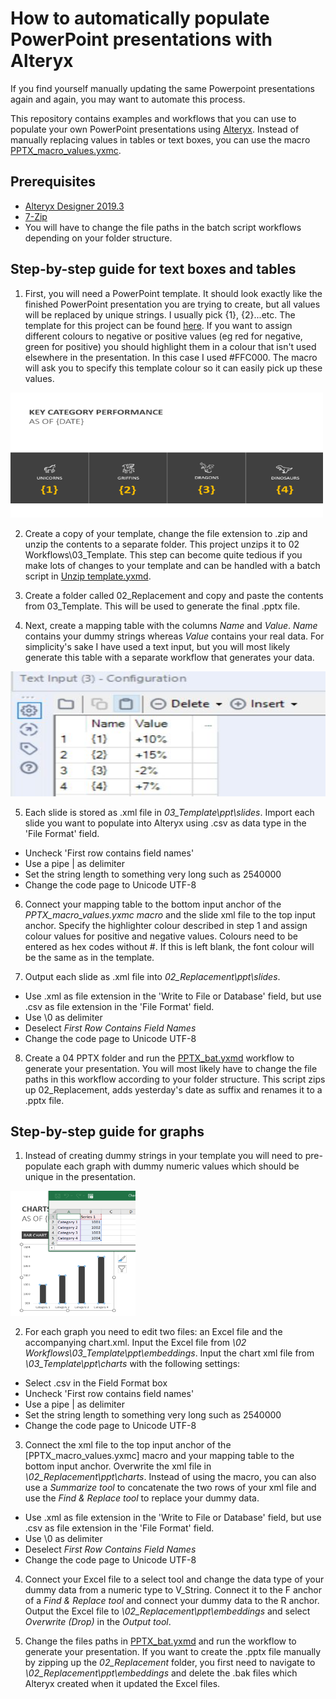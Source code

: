 # How to automatically populate PowerPoint presentations with Alteryx

If you find yourself manually updating the same Powerpoint presentations again and again, you may want to automate this process.

This repository contains examples and workflows that you can use to populate your own PowerPoint presentations using [Alteryx](https://www.alteryx.com/products/alteryx-platform/alteryx-designer). Instead of manually replacing values in tables or text boxes, you can use the macro [PPTX_macro_values.yxmc](https://github.com/lb930/Alteryx_projects/blob/main/Populating%20pptx%20files/02%20Workflows/PPTX_macro_values.yxmc).

## Prerequisites

* [Alteryx Designer 2019.3](https://www.alteryx.com/products/alteryx-platform/alteryx-designer)
* [7-Zip](https://www.7-zip.org/)
* You will have to change the file paths in the batch script workflows depending on your folder structure.

## Step-by-step guide for text boxes and tables

1. First, you will need a PowerPoint template. It should look exactly like the finished PowerPoint presentation you are trying to create, but all values will be replaced by unique strings. I usually pick {1}, {2}...etc.
The template for this project can be found [here](https://github.com/lb930/Alteryx_projects/blob/main/Populating%20pptx%20files/02%20Workflows/template.pptx). If you want to assign different colours to negative or positive values (eg red for negative, green for positive) you should highlight them in a colour that isn't used elsewhere in the presentation. In this case I used #FFC000. The macro will ask you to specify this template colour so it can easily pick up these values.

<p>
    <img src="01 Screenshots/slide2.PNG" width="500" height="200" />
</p>

2. Create a copy of your template, change the file extension to .zip and unzip the contents to a separate folder. This project unzips it to 02 Workflows\03_Template. This step can become quite tedious if you make lots of changes to your template and can be handled with a batch script in [Unzip template.yxmd](https://github.com/lb930/Alteryx_projects/blob/main/Populating%20pptx%20files/02%20Workflows/00%20Unzip%20template.yxmd).

3. Create a folder called 02_Replacement and copy and paste the contents from 03_Template. This will be used to generate the final .pptx file.

4. Next, create a mapping table with the columns *Name* and *Value*. *Name* contains your dummy strings whereas *Value* contains your real data. For simplicity's sake I have used a text input, but you will most likely generate this table with a separate workflow that generates your data.

<p>
    <img src="01 Screenshots/Mapping_table.JPG" width="600" height="200" />
</p>

5. Each slide is stored as .xml file in *03_Template\ppt\slides*. Import each slide you want to populate into Alteryx using .csv as data type in the 'File Format' field. 

* Uncheck 'First row contains field names'
* Use a pipe | as delimiter
* Set the string length to something very long such as 2540000
* Change the code page to Unicode UTF-8


6. Connect your mapping table to the bottom input anchor of the *PPTX_macro_values.yxmc macro* and the slide xml file to the top input anchor. Specify the highlighter colour described in step 1 and assign colour values for positive and negative values. Colours need to be entered as hex codes without #. If this is left blank, the font colour will be the same as in the template.

7. Output each slide as .xml file into *02_Replacement\ppt\slides*.

* Use .xml as file extension in the 'Write to File or Database' field, but use .csv as file extension in the 'File Format' field.
* Use \0 as delimiter
* Deselect *First Row Contains Field Names*
* Change the code page to Unicode UTF-8

8. Create a 04 PPTX folder and run the [PPTX_bat.yxmd](https://github.com/lb930/Alteryx_projects/blob/main/Populating%20pptx%20files/02%20Workflows/03%20PPTX%20bat.yxmd) workflow to generate your presentation. You will most likely have to change the file paths in this workflow according to your folder structure. This script zips up 02_Replacement, adds yesterday's date as suffix and renames it to a .pptx file.

## Step-by-step guide for graphs

1. Instead of creating dummy strings in your template you will need to pre-populate each graph with dummy numeric values which should be unique in the presentation. 

<p>
    <img src="01 Screenshots/graphs.PNG" width="200" height="200" />
</p>

2. For each graph you need to edit two files: an Excel file and the accompanying chart.xml. Input the Excel file from *\02 Workflows\03_Template\ppt\embeddings*. Input the chart xml file from *\03_Template\ppt\charts* with the following settings:

* Select .csv in the Field Format box
* Uncheck 'First row contains field names'
* Use a pipe | as delimiter
* Set the string length to something very long such as 2540000
* Change the code page to Unicode UTF-8

3. Connect the xml file to the top input anchor of the [PPTX_macro_values.yxmc] macro and your mapping table to the bottom input anchor. Overwrite the xml file in *\02_Replacement\ppt\charts*. Instead of using the macro, you can also use a *Summarize tool* to concatenate the two rows of your xml file and use the *Find & Replace tool* to replace your dummy data.

* Use .xml as file extension in the 'Write to File or Database' field, but use .csv as file extension in the 'File Format' field.
* Use \0 as delimiter
* Deselect *First Row Contains Field Names*
* Change the code page to Unicode UTF-8

4. Connect your Excel file to a select tool and change the data type of your dummy data from a numeric type to V_String. Connect it to the F anchor of a *Find & Replace tool* and connect your dummy data to the R anchor. Output the Excel file to *\02_Replacement\ppt\embeddings* and select *Overwrite (Drop)* in the *Output tool*.

5. Change the files paths in [PPTX_bat.yxmd](https://github.com/lb930/Alteryx_projects/blob/main/Populating%20pptx%20files/02%20Workflows/03%20PPTX%20bat.yxmd) and run the workflow to generate your presentation. If you want to create the .pptx file manually by zipping up the *02_Replacement* folder, you first need to navigate to *\02_Replacement\ppt\embeddings* and delete the .bak files which Alteryx created when it updated the Excel files.
